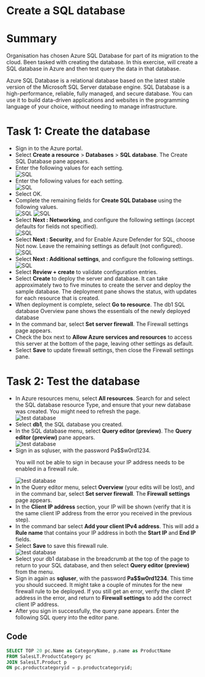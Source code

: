 # Create a SQL database

# Summary
<p>Organisation has chosen Azure SQL Database for part of its migration to the cloud. Been tasked with creating the database.
In this exercise, will create a SQL database in Azure and then test query the data in that database.</p>

<p>Azure SQL Database is a relational database based on the latest stable version of the Microsoft SQL Server database engine. SQL Database is a high-performance, reliable, fully managed, and secure database. You can use it to build data-driven applications and websites in the programming language of your choice, without needing to manage infrastructure.</p>

# Task 1: Create the database
<ul>
  <li>Sign in to the Azure portal.</li>
  <li>Select <b>Create a resource</b> > <b>Databases</b> > <b>SQL database</b>. The Create SQL Database pane appears.</li>
  <li>Enter the following values for each setting.</li>
  <img src="https://github.com/Jay-Jay23/Microsoft-Azure/blob/main/Azure%20SQL%20Database/image/Create%20a%20SQL%20database.png" alt="SQL">
  <li>Enter the following values for each setting.</li>
   <img src="https://github.com/Jay-Jay23/Microsoft-Azure/blob/main/Azure%20SQL%20Database/image/Create%20a%20SQL%20database2.png" alt="SQL">
  <li>Select OK.</li>
  <li>Complete the remaining fields for <b>Create SQL Database</b> using the following values.</li>
  <img src="https://github.com/Jay-Jay23/Microsoft-Azure/blob/main/Azure%20SQL%20Database/image/Create%20a%20SQL%20database3.png" alt="SQL">
  <img src="https://github.com/Jay-Jay23/Microsoft-Azure/blob/main/Azure%20SQL%20Database/image/Create%20a%20SQL%20database4.png" alt="SQL">
  <li>Select <b>Next : Networking</b>, and configure the following settings (accept defaults for fields not specified).</li>
  <img src="https://github.com/Jay-Jay23/Microsoft-Azure/blob/main/Azure%20SQL%20Database/image/Create%20a%20SQL%20database5.png" alt="SQL">
  <li>Select <b>Next : Security</b>, and for Enable Azure Defender for SQL, choose Not now. Leave the remaining settings as default (not configured).</li>
  <img src="https://github.com/Jay-Jay23/Microsoft-Azure/blob/main/Azure%20SQL%20Database/image/Create%20a%20SQL%20database6.png" alt="SQL">
  <li>Select <b>Next : Additional settings</b>, and configure the following settings.</li>
  <img src="https://github.com/Jay-Jay23/Microsoft-Azure/blob/main/Azure%20SQL%20Database/image/Create%20a%20SQL%20database7.png" alt="SQL">
  <li>Select <b>Review + create</b> to validate configuration entries.</li>
  <li>Select <b>Create</b> to deploy the server and database. It can take approximately two to five minutes to create the server and deploy the sample database. The deployment pane shows the status, with updates for each resource that is created.</li>
  <li>When deployment is complete, select <b>Go to resource</b>. The db1 SQL database Overview pane shows the essentials of the newly deployed database</li>
  <li>In the command bar, select <b>Set server firewall</b>. The Firewall settings page appears.</li>
  <li>Check the box next to <b>Allow Azure services and resources</b> to access this server at the bottom of the page, leaving other settings as default.</li>
  <li>Select <b>Save</b> to update firewall settings, then close the Firewall settings pane.</li>
  </ul>
  
  # Task 2: Test the database
<ul>
    <li>In Azure resources menu, select <b>All resources</b>. Search for and select the SQL database resource Type, and ensure that your new database was created.
      You might need to refresh the page.</li>
  <img src="https://github.com/Jay-Jay23/Microsoft-Azure/blob/main/Azure%20SQL%20Database/image/test%20database.png" alt="test database">
  <li>Select <b>db1</b>, the SQL database you created.</li>
  <li>In the SQL database menu, select <b>Query editor (preview)</b>. The <b>Query editor (preview)</b> pane appears.</li>
  <img src="https://github.com/Jay-Jay23/Microsoft-Azure/blob/main/Azure%20SQL%20Database/image/test%20database2.png" alt="test database">
  <li>Sign in as sqluser, with the password Pa$$w0rd1234.</li>
  <p>You will not be able to sign in because your IP address needs to be enabled in a firewall rule.</p>
  <img src ="https://github.com/Jay-Jay23/Microsoft-Azure/blob/main/Azure%20SQL%20Database/image/test%20database3.png" alt="test database">
  <li>In the Query editor menu, select <b>Overview</b> (your edits will be lost), and in the command bar, select <b>Set server firewall</b>. The <b>Firewall settings</b> page appears.</li>
  <li>In the <b>Client IP address</b> section, your IP will be shown (verify that it is the same client IP address from the error you received in the previous step).</li>
  <li>In the command bar select <b>Add your client IPv4 address</b>. This will add a <b>Rule name</b> that contains your IP address in both the <b>Start IP</b> and <b>End IP</b> fields.</li>
  <li>Select <b>Save</b> to save this firewall rule.</li>
  <img src ="https://github.com/Jay-Jay23/Microsoft-Azure/blob/main/Azure%20SQL%20Database/image/test%20database4.png" alt="test database">
  <li>Select your db1 database in the breadcrumb at the top of the page to return to your SQL database, and then select <b>Query editor (preview)</b> from the       menu.</li>
<li>Sign in again as <b>sqluser</b>, with the password <b>Pa$$w0rd1234</b>. This time you should succeed. It might take a couple of minutes for the new firewall rule to be deployed. If you still get an error, verify the client IP address in the error, and return to <b>Firewall settings</b> to add the correct client IP address.</li>
<li>After you sign in successfully, the query pane appears. Enter the following SQL query into the editor pane.</li>
</ul>

## Code
``` sql
SELECT TOP 20 pc.Name as CategoryName, p.name as ProductName
FROM SalesLT.ProductCategory pc
JOIN SalesLT.Product p
ON pc.productcategoryid = p.productcategoryid;
```
